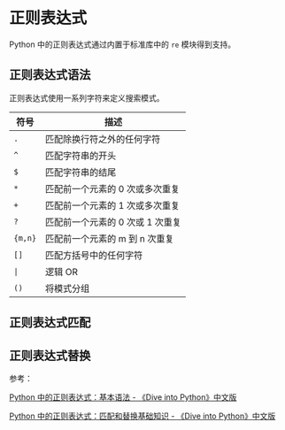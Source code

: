 # 正则表达式

Python 中的正则表达式通过内置于标准库中的 `re` 模块得到支持。

## 正则表达式语法

正则表达式使用一系列字符来定义搜索模式。

| 符号      | 描述                  |
| ------- | ------------------- |
| `.`     | 匹配除换行符之外的任何字符       |
| `^`     | 匹配字符串的开头            |
| `$`     | 匹配字符串的结尾            |
| `*`     | 匹配前一个元素的 0 次或多次重复   |
| `+`     | 匹配前一个元素的 1 次或多次重复   |
| `?`     | 匹配前一个元素的 0 次或 1 次重复 |
| `{m,n}` | 匹配前一个元素的 m 到 n 次重复  |
| `[]`    | 匹配方括号中的任何字符         |
| `\|`    | 逻辑 OR               |
| `()`    | 将模式分组               |

## 正则表达式匹配

## 正则表达式替换

参考：

[Python 中的正则表达式：基本语法 - 《Dive into Python》中文版](https://diveintopython.cn/learn/regex/syntax)

[Python 中的正则表达式：匹配和替换基础知识 - 《Dive into Python》中文版](https://diveintopython.cn/learn/regex)

